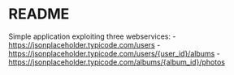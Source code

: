 # README #

Simple application exploiting three webservices:
 	- https://jsonplaceholder.typicode.com/users
	- https://jsonplaceholder.typicode.com/users/{user_id}/albums
	- https://jsonplaceholder.typicode.com/albums/{album_id}/photos
